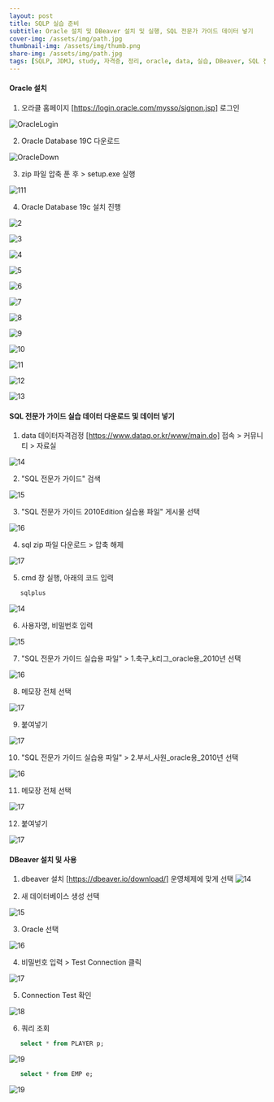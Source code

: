 ```yaml
---
layout: post
title: SQLP 실습 준비
subtitle: Oracle 설치 및 DBeaver 설치 및 실행, SQL 전문가 가이드 데이터 넣기 
cover-img: /assets/img/path.jpg
thumbnail-img: /assets/img/thumb.png
share-img: /assets/img/path.jpg
tags: [SQLP, JDMJ, study, 자격증, 정리, oracle, data, 실습, DBeaver, SQL 전문가 가이드, oracle 설치]
---
```


#### Oracle 설치
     
   1. 오라클 홈페이지 [https://login.oracle.com/mysso/signon.jsp] 로그인

   ![OracleLogin](/assets/img/20220802_SQLP_STUDY2/oracleLogin.png)

   2. Oracle Database 19C 다운로드
 
   ![OracleDown](/assets/img/20220802_SQLP_STUDY2/oracleDown.png)
   
   3. zip 파일 압축 푼 후 > setup.exe 실행
  
   ![111](./assets/img/20220802_SQLP_STUDY2/01.png)

   4. Oracle Database 19c 설치 진행

   ![2](/assets/img/20220802_SQLP_STUDY2/02.png)
   
   ![3](/assets/img/20220802_SQLP_STUDY2/03.png)

   ![4](/assets/img/20220802_SQLP_STUDY2/04.png)

   ![5](/assets/img/20220802_SQLP_STUDY2/05.png)

   ![6](/assets/img/20220802_SQLP_STUDY2/06.png)

   ![7](/assets/img/20220802_SQLP_STUDY2/08.png)

   ![8](/assets/img/20220802_SQLP_STUDY2/09.png)
   
   ![9](/assets/img/20220802_SQLP_STUDY2/1.png)

   ![10](/assets/img/20220802_SQLP_STUDY2/2.png)

   ![11](/assets/img/20220802_SQLP_STUDY2/3.png)

   ![12](/assets/img/20220802_SQLP_STUDY2/4.png)

   ![13](/assets/img/20220802_SQLP_STUDY2/5.png)


#### SQL 전문가 가이드 실습 데이터 다운로드 및 데이터 넣기
   
   1. data 데이터자격검정 [https://www.dataq.or.kr/www/main.do] 접속 > 커뮤니티 > 자료실
   
   ![14](/assets/img/20220802_SQLP_STUDY2/11.png)

   2. "SQL 전문가 가이드" 검색 

   ![15](/assets/img/20220802_SQLP_STUDY2/12.png)

   3. "SQL 전문가 가이드 2010Edition 실습용 파일" 게시물 선택

   ![16](/assets/img/20220802_SQLP_STUDY2/13.png)

   4. sql zip 파일 다운로드 > 압축 해제

   ![17](/assets/img/20220802_SQLP_STUDY2/14.png)

   5. cmd 창 실행, 아래의 코드 입력

   ```sql
      sqlplus
   ```
   ![14](/assets/img/20220802_SQLP_STUDY2/18.png)

   6. 사용자명, 비밀번호 입력

   ![15](/assets/img/20220802_SQLP_STUDY2/18-1.png)


   7. "SQL 전문가 가이드 실습용 파일" > 1.축구_k리그_oracle용_2010년 선택

   ![16](/assets/img/20220802_SQLP_STUDY2/15-1.png)

   8. 메모장 전체 선택
   
   ![17](/assets/img/20220802_SQLP_STUDY2/16.png)

   9. 붙여넣기

   ![17](/assets/img/20220802_SQLP_STUDY2/19.png)

   10. "SQL 전문가 가이드 실습용 파일" > 2.부서_사원_oracle용_2010년 선택

   ![16](/assets/img/20220802_SQLP_STUDY2/15.png)

   11. 메모장 전체 선택
   
   ![17](/assets/img/20220802_SQLP_STUDY2/21.png)

   12. 붙여넣기

   ![17](/assets/img/20220802_SQLP_STUDY2/22.png)


#### DBeaver 설치 및 사용

   1. dbeaver 설치 [https://dbeaver.io/download/]
   운영체제에 맞게 선택
   ![14](/assets/img/20220802_SQLP_STUDY2/6.png)

   2. 새 데이터베이스 생성 선택

   ![15](/assets/img/20220802_SQLP_STUDY2/7.png)

   3. Oracle 선택

   ![16](/assets/img/20220802_SQLP_STUDY2/8.png)

   4. 비밀번호 입력 > Test Connection 클릭

   ![17](/assets/img/20220802_SQLP_STUDY2/9.png)

   5. Connection Test 확인

   ![18](/assets/img/20220802_SQLP_STUDY2/10.png)

   6. 쿼리 조회

   ```sql
      select * from PLAYER p;
   ```
   ![19](/assets/img/20220802_SQLP_STUDY2/20.png)

   ```sql
      select * from EMP e;
   ```

   ![19](/assets/img/20220802_SQLP_STUDY2/23.png)